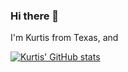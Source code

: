 ### Hi there 👋

I'm Kurtis from Texas, and

[![Kurtis' GitHub stats](https://github-readme-stats.vercel.app/api?username=KurtisIvey)](https://github.com/KurtisIvey)
